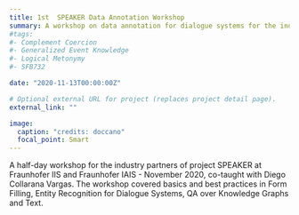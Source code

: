 ```yaml
---
title: 1st  SPEAKER Data Annotation Workshop
summary: A workshop on data annotation for dialogue systems for the industry partners of SPEAKER
#tags:
#- Complement Coercion
#- Generalized Event Knowledge
#- Logical Metonymy
#- SFB732

date: "2020-11-13T00:00:00Z"

# Optional external URL for project (replaces project detail page).
external_link: ""

image:
  caption: "credits: doccano"
  focal_point: Smart
---
```


A half-day workshop for the industry partners of project SPEAKER at Fraunhofer IIS and Fraunhofer IAIS - November 2020, co-taught with Diego Collarana Vargas.
The workshop covered basics and best practices in Form Filling, Entity Recognition for Dialogue Systems, QA over Knowledge Graphs and Text.